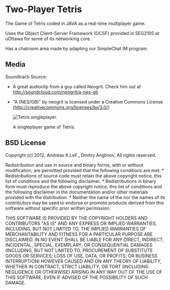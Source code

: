 Two-Player Tetris
======

The Game of Tetris coded in JAVA as a real-time multiplayer game.

Uses the Object Client-Server Framework (OCSF) provided in SEG2105 at uOttawa for some of its networking core.

Has a chatroom area made by adapting our SimpleChat IM program.

Media
-------

Soundtrack Source:

* A great audioclip from a guy called Neogrit. Check him out at http://soundcloud.com/neogrit/a-nes-gb
* "A (NES/GB)" by neogrit is licensed under a Creative Commons License (http://creativecommons.org/licenses/by/3.0/)

	![Tetris singleplayer.](https://github.com/akleff/Tetris/blob/master/Tetris2P/Media/singlePlayer.png?raw=true)

	A singleplayer game of Tetris.	

BSD License
-------

Copyright (c) 2012, Andréas K.LeF., Dmitry Anglinov,
All rights reserved.

Redistribution and use in source and binary forms, with or without
modification, are permitted provided that the following conditions are met:
    * Redistributions of source code must retain the above copyright
      notice, this list of conditions and the following disclaimer.
    * Redistributions in binary form must reproduce the above copyright
      notice, this list of conditions and the following disclaimer in the
      documentation and/or other materials provided with the distribution.
    * Neither the name of the <organization> nor the
      names of its contributors may be used to endorse or promote products
      derived from this software without specific prior written permission.

THIS SOFTWARE IS PROVIDED BY THE COPYRIGHT HOLDERS AND CONTRIBUTORS "AS IS" AND
ANY EXPRESS OR IMPLIED WARRANTIES, INCLUDING, BUT NOT LIMITED TO, THE IMPLIED
WARRANTIES OF MERCHANTABILITY AND FITNESS FOR A PARTICULAR PURPOSE ARE
DISCLAIMED. IN NO EVENT SHALL <COPYRIGHT HOLDER> BE LIABLE FOR ANY
DIRECT, INDIRECT, INCIDENTAL, SPECIAL, EXEMPLARY, OR CONSEQUENTIAL DAMAGES
(INCLUDING, BUT NOT LIMITED TO, PROCUREMENT OF SUBSTITUTE GOODS OR SERVICES;
LOSS OF USE, DATA, OR PROFITS; OR BUSINESS INTERRUPTION) HOWEVER CAUSED AND
ON ANY THEORY OF LIABILITY, WHETHER IN CONTRACT, STRICT LIABILITY, OR TORT
(INCLUDING NEGLIGENCE OR OTHERWISE) ARISING IN ANY WAY OUT OF THE USE OF THIS
SOFTWARE, EVEN IF ADVISED OF THE POSSIBILITY OF SUCH DAMAGE.